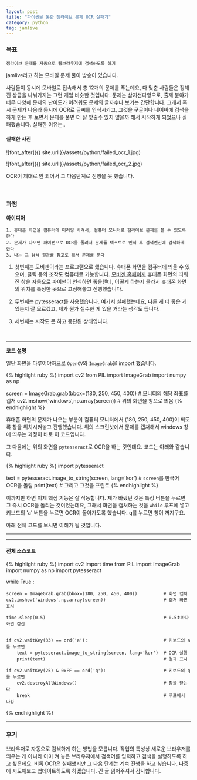```yaml
---
layout: post
title: "파이썬을 통한 잼라이브 문제 OCR 실패기"
category: python
tag: jamlive
---
```



### 목표
```
잼라이브 문제를 자동으로 웹브라우저에 검색하도록 하기
```

jamlive라고 하는 모바일 문제 풀이 방송이 있습니다.

사람들이 동시에 모바일로 접속해서 총 12개의 문제를 푸는데요, 다 맞춘 사람들은 정해진 상금을 나눠가지는 그런 게임 비슷한 것입니다. 문제는 삼지선다형으로,
출제 분야가 너무 다양해 문제의 난이도가 어려워도 문제의 글자수나 보기는 간단합니다. 그래서 혹시 문제가 나옴과 동시에 OCR로 글씨를 인식시키고,
그것을 구글이나 네이버에 검색을 하게 만든 후 보면서 문제를 풀면 더 잘 맞출수 있지 않을까 해서 시작하게 되었으나 실패했습니다. 실패한 이유는..

#### 실패한 사진
![font_after]({{ site.url }}/assets/python/failed_ocr_1.jpg)  

![font_after]({{ site.url }}/assets/python/failed_ocr_2.jpg)


OCR이 제대로 안 되어서 그 다음단계로 진행을 못 했습니다.

<br>

### 과정

**아이디어**    
```
1. 휴대폰 화면을 컴퓨터에 미러링 시켜서, 컴퓨터 모니터로 잼라이브 문제를 볼 수 있도록 한다
2. 문제가 나오면 파이썬으로 OCR을 돌려서 문제를 텍스트로 인식 후 검색엔진에 검색하게 한다
3. 나는 그 검색 결과를 참고로 해서 문제를 푼다
```

1. 첫번째는 모비젠이라는 프로그램으로 했습니다. 휴대폰 화면을 컴퓨터에 띄울 수 있으며, 클릭 등의 조작도 컴퓨터로 가능합니다. [모비젠 홈페이지](https://www.mobizen.com/?locale=kr)
  휴대폰 화면의 띄워진 창을 자동으로 파이썬이 인식하면 좋을텐데, 어떻게 하는지 몰라서 휴대폰 화면의 위치를 특정한 곳으로 고정해놓고 진행했습니다.

2. 두번째는 pytesseract를 사용했습니다. 여기서 실패했는데요, 다른 게 더 좋은 게 있는지 잘 모르겠고, 제가 뭔가 실수한 게 있을 거라는 생각도 듭니다.

3. 세번째는 시작도 못 하고 중단된 상태입니다.  

<br>

___  



**코드 설명**

일단 화면을 다루어야하므로 `OpenCV`와 `ImageGrab`을 import 했습니다.


  {% highlight ruby %}
import cv2
from PIL import ImageGrab
import numpy as np

screen = ImageGrab.grab(bbox=(180, 250, 450, 400))       # 모니터의 해당 좌표를 캡쳐
cv2.imshow('windows',np.array(screen))                   # 위의 화면을 창으로 띄움
  {% endhighlight %}


휴대폰 화면의 문제가 나오는 부분이 컴퓨터 모니터에서 (180, 250, 450, 400)이 되도록 창을 위치시켜놓고 진행했습니다.
위의 스크린샷에서 문제를 캡쳐해서 windows 창에 띄우는 과정이 바로 이 코드입니다.


그 다음에는 위의 화면을 `pytesseract`로 OCR을 하는 것인데요. 코드는 아래와 같습니다.

  {% highlight ruby %}
  import pytesseract

text = pytesseract.image_to_string(screen, lang='kor')   # `screen`를 한국어 OCR을 돌림
print(text)                                              # 그리고 그것을 프린트
{% endhighlight %}


이까지만 하면 이제 핵심 기능은 잘 작동합니다. 제가 바랐던 것은 특정 버튼을 누르면 그 즉시 OCR을 돌리는 것이었는데요, 그래서 화면을 캡처하는 것을 `while` 루프에 넣고 키보드의 'a' 버튼을 누르면 OCR이 돌아가도록 했습니다. q를 누르면 창이 꺼지구요.  

아래 전체 코드를 보시면 이해가 될 것입니다.
<br>

___
___

#### 전체 소스코드


  {% highlight ruby %}
import cv2
import time
from PIL import ImageGrab
import numpy as np
import pytesseract

while True :                                                    

    screen = ImageGrab.grab(bbox=(180, 250, 450, 400))          # 화면 캡처
    cv2.imshow('windows',np.array(screen))                      # 캡쳐 화면 표시

    time.sleep(0.5)                                             # 0.5초마다 화면 갱신


    if cv2.waitKey(33) == ord('a'):                             # 키보드의 a를 누르면
        text = pytesseract.image_to_string(screen, lang='kor')  # OCR 실행
        print(text)                                             # 결과 표시

    if cv2.waitKey(25) & 0xFF == ord('q'):                      # 키보드의 q를 누르면
        cv2.destroyAllWindows()                                 # 창을 닫는다
        break                                                   # 루프에서 나감


  {% endhighlight %}

___

### 후기
 브라우저로 자동으로 검색하게 하는 방법을 모릅니다. 작업의 특성상 새로운 브라우저를 띄우는 게 아니라 이미 켜 놓은 브라우저에서 검색어를 입력하고 검색을 실행하도록 하고 싶은데요. 비록 OCR은 실패했지만 그 다음 단계는 계속 진행을 하고 싶습니다. 나중에 시도해보고 업데이트하도록 하겠습니다. 긴 글 읽어주셔서 감사합니다.
